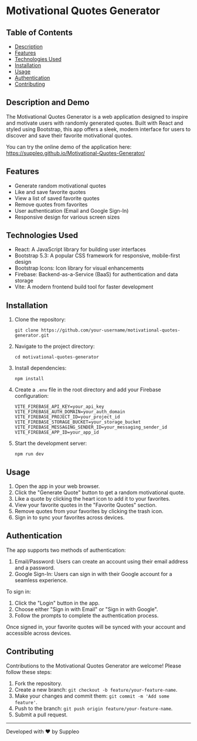 # Motivational Quotes Generator

## Table of Contents

- [Description](#description)
- [Features](#features)
- [Technologies Used](#technologies-used)
- [Installation](#installation)
- [Usage](#usage)
- [Authentication](#authentication)
- [Contributing](#contributing)

## Description and Demo

The Motivational Quotes Generator is a web application designed to inspire and motivate users with randomly generated quotes. Built with React and styled using Bootstrap, this app offers a sleek, modern interface for users to discover and save their favorite motivational quotes.

You can try the online demo of the application here: https://suppleo.github.io/Motivational-Quotes-Generator/

## Features

- Generate random motivational quotes
- Like and save favorite quotes
- View a list of saved favorite quotes
- Remove quotes from favorites
- User authentication (Email and Google Sign-In)
- Responsive design for various screen sizes

## Technologies Used

- React: A JavaScript library for building user interfaces
- Bootstrap 5.3: A popular CSS framework for responsive, mobile-first design
- Bootstrap Icons: Icon library for visual enhancements
- Firebase: Backend-as-a-Service (BaaS) for authentication and data storage
- Vite: A modern frontend build tool for faster development

## Installation

1. Clone the repository:

   ```
   git clone https://github.com/your-username/motivational-quotes-generator.git
   ```

2. Navigate to the project directory:

   ```
   cd motivational-quotes-generator
   ```

3. Install dependencies:

   ```
   npm install
   ```

4. Create a `.env` file in the root directory and add your Firebase configuration:

   ```
   VITE_FIREBASE_API_KEY=your_api_key
   VITE_FIREBASE_AUTH_DOMAIN=your_auth_domain
   VITE_FIREBASE_PROJECT_ID=your_project_id
   VITE_FIREBASE_STORAGE_BUCKET=your_storage_bucket
   VITE_FIREBASE_MESSAGING_SENDER_ID=your_messaging_sender_id
   VITE_FIREBASE_APP_ID=your_app_id
   ```

5. Start the development server:
   ```
   npm run dev
   ```

## Usage

1. Open the app in your web browser.
2. Click the "Generate Quote" button to get a random motivational quote.
3. Like a quote by clicking the heart icon to add it to your favorites.
4. View your favorite quotes in the "Favorite Quotes" section.
5. Remove quotes from your favorites by clicking the trash icon.
6. Sign in to sync your favorites across devices.

## Authentication

The app supports two methods of authentication:

1. Email/Password: Users can create an account using their email address and a password.
2. Google Sign-In: Users can sign in with their Google account for a seamless experience.

To sign in:

1. Click the "Login" button in the app.
2. Choose either "Sign in with Email" or "Sign in with Google".
3. Follow the prompts to complete the authentication process.

Once signed in, your favorite quotes will be synced with your account and accessible across devices.

## Contributing

Contributions to the Motivational Quotes Generator are welcome! Please follow these steps:

1. Fork the repository.
2. Create a new branch: `git checkout -b feature/your-feature-name`.
3. Make your changes and commit them: `git commit -m 'Add some feature'`.
4. Push to the branch: `git push origin feature/your-feature-name`.
5. Submit a pull request.

---

Developed with ❤️ by Suppleo
